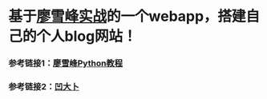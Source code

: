 # 基于[廖雪峰实战](https://www.liaoxuefeng.com/wiki/0014316089557264a6b348958f449949df42a6d3a2e542c000/001432170876125c96f6cc10717484baea0c6da9bee2be4000)的一个webapp，搭建自己的个人blog网站！
### 参考链接1：[廖雪峰Python教程](https://www.liaoxuefeng.com/wiki/0014316089557264a6b348958f449949df42a6d3a2e542c000/001432170876125c96f6cc10717484baea0c6da9bee2be4000)
### 参考链接2：[凹大卜](https://aodabo.tech/)
